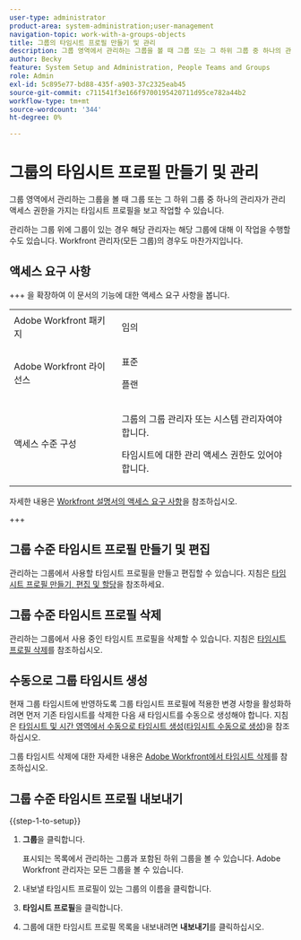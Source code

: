 ```yaml
---
user-type: administrator
product-area: system-administration;user-management
navigation-topic: work-with-a-groups-objects
title: 그룹의 타임시트 프로필 만들기 및 관리
description: 그룹 영역에서 관리하는 그룹을 볼 때 그룹 또는 그 하위 그룹 중 하나의 관리자가 관리 액세스 권한을 가지는 타임시트 프로필을 보고 작업할 수 있습니다.
author: Becky
feature: System Setup and Administration, People Teams and Groups
role: Admin
exl-id: 5c895e77-bd88-435f-a903-37c2325eab45
source-git-commit: c711541f3e166f9700195420711d95ce782a44b2
workflow-type: tm+mt
source-wordcount: '344'
ht-degree: 0%

---
```


# 그룹의 타임시트 프로필 만들기 및 관리

<!--
<p data-mc-conditions="QuicksilverOrClassic.Draft mode">Do this to other step articles about objects and groups? Remove steps and point to main article; add group or step in that article. Already done previously for approval processes.</p>
-->

그룹 영역에서 관리하는 그룹을 볼 때 그룹 또는 그 하위 그룹 중 하나의 관리자가 관리 액세스 권한을 가지는 타임시트 프로필을 보고 작업할 수 있습니다.

관리하는 그룹 위에 그룹이 있는 경우 해당 관리자는 해당 그룹에 대해 이 작업을 수행할 수도 있습니다. Workfront 관리자(모든 그룹)의 경우도 마찬가지입니다.

## 액세스 요구 사항

+++ 을 확장하여 이 문서의 기능에 대한 액세스 요구 사항을 봅니다.

<table style="table-layout:auto"> 
 <col> 
 <col> 
 <tbody> 
  <tr> 
   <td>Adobe Workfront 패키지</td> 
   <td><p>임의</p></td> 
  </tr> 
  <tr> 
   <td>Adobe Workfront 라이선스</td> 
   <td><p>표준</p>
       <p>플랜</p></td>
  </tr>
  <tr> 
   <td>액세스 수준 구성</td> 
   <td><p>그룹의 그룹 관리자 또는 시스템 관리자여야 합니다.</p>
   <p>타임시트에 대한 관리 액세스 권한도 있어야 합니다.</p></td>
  </tr>
 </tbody> 
</table>

자세한 내용은 [Workfront 설명서의 액세스 요구 사항](/help/quicksilver/administration-and-setup/add-users/access-levels-and-object-permissions/access-level-requirements-in-documentation.md)을 참조하십시오.

+++

## 그룹 수준 타임시트 프로필 만들기 및 편집

관리하는 그룹에서 사용할 타임시트 프로필을 만들고 편집할 수 있습니다. 지침은 [타임시트 프로필 만들기, 편집 및 할당](../../../timesheets/create-and-manage-timesheets/create-timesheet-profiles.md)을 참조하세요.

## 그룹 수준 타임시트 프로필 삭제

관리하는 그룹에서 사용 중인 타임시트 프로필을 삭제할 수 있습니다. 지침은 [타임시트 프로필 삭제](../../../timesheets/create-and-manage-timesheets/delete-timesheet-profiles.md)를 참조하십시오.

## 수동으로 그룹 타임시트 생성

현재 그룹 타임시트에 반영하도록 그룹 타임시트 프로필에 적용한 변경 사항을 활성화하려면 먼저 기존 타임시트를 삭제한 다음 새 타임시트를 수동으로 생성해야 합니다. 지침은 [타임시트 및 시간 영역에서 수동으로 타임시트 생성](../../../timesheets/create-and-manage-timesheets/manually-generate-timesheets.md#manually)([타임시트 수동으로 생성](../../../timesheets/create-and-manage-timesheets/manually-generate-timesheets.md))을 참조하십시오.

그룹 타임시트 삭제에 대한 자세한 내용은 [Adobe Workfront에서 타임시트 삭제](../../../timesheets/create-and-manage-timesheets/delete-timesheets.md)를 참조하십시오.

## 그룹 수준 타임시트 프로필 내보내기

{{step-1-to-setup}}

1. **그룹**&#x200B;을 클릭합니다.

   표시되는 목록에서 관리하는 그룹과 포함된 하위 그룹을 볼 수 있습니다. Adobe Workfront 관리자는 모든 그룹을 볼 수 있습니다.

1. 내보낼 타임시트 프로필이 있는 그룹의 이름을 클릭합니다.
1. **타임시트 프로필**&#x200B;을 클릭합니다.
1. 그룹에 대한 타임시트 프로필 목록을 내보내려면 **내보내기**&#x200B;를 클릭하십시오.
